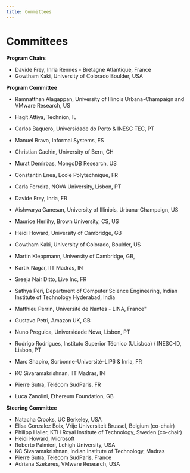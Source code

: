 ```yaml
---
title: Committees
---
```

# Committees

**Program Chairs**

* Davide Frey, Inria Rennes - Bretagne Atlantique, France
* Gowtham Kaki, University of Colorado Boulder, USA


**Program Committee**

* Ramnatthan Alagappan, University of Illinois Urbana-Champaign and VMware Research, US

* Hagit Attiya, Technion, IL

* Carlos Baquero, Universidade do Porto & INESC TEC, PT

* Manuel Bravo, Informal Systems, ES 

* Christian Cachin, University of Bern, CH

* Murat Demirbas, MongoDB Research, US 

* Constantin Enea, Ecole Polytechnique, FR

* Carla Ferreira, NOVA University, Lisbon, PT

* Davide Frey, Inria, FR

* Aishwarya Ganesan, University of Illiniois, Urbana-Champaign, US 

* Maurice Herlihy, Brown University, CS, US 

* Heidi Howard, University of Cambridge, GB

* Gowtham Kaki, University of Colorado, Boulder, US 

* Martin Kleppmann, University of Cambridge, GB,

* Kartik Nagar, IIT Madras, IN

* Sreeja Nair Ditto, Live Inc, FR

* Sathya Peri, Department of Computer Science Engineering,  Indian Institute of Technology Hyderabad,  India
* Matthieu Perrin, Université de Nantes - LINA,  France" 
* Gustavo Petri, Amazon  UK, GB
* Nuno Preguica, Universidade Nova,  Lisbon, PT

* Rodrigo Rodrigues, Instituto Superior Técnico (ULisboa) / INESC-ID, Lisbon, PT

* Marc Shapiro, Sorbonne-Université–LIP6 & Inria, FR

* KC Sivaramakrishnan, IIT Madras, IN

* Pierre Sutra, Télécom SudParis, FR

* Luca Zanolini, Ethereum Foundation, GB





**Steering Committee**
* Natacha Crooks, UC Berkeley, USA
* Elisa Gonzalez Boix, Vrije Universiteit Brussel, Belgium (co-chair)
* Philipp Haller, KTH Royal Institute of Technology, Sweden (co-chair)
* Heidi Howard, Microsoft
* Roberto Palmieri, Lehigh University, USA
* KC Sivaramakrishnan, Indian Institute of Technology, Madras
* Pierre Sutra, Telecom SudParis, France 
* Adriana Szekeres, VMware Research, USA

